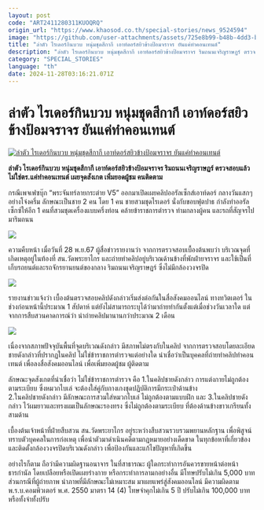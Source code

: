 ```yaml
---
layout: post
code: "ART2411280311KUOQRQ"
origin_url: "https://www.khaosod.co.th/special-stories/news_9524594"
image: "https://github.com/user-attachments/assets/725e8b99-b48b-4dd3-b44c-3d06dd784462"
title: "ล่าตัว ไรเดอร์กินบวบ หนุ่มชุดสีกากี เอาท์ดอร์สยิวข้างป้อมจราจร ยันแค่ทำคอนเทนต์"
description: "ล่าตัว ไรเดอร์กินบวบ หนุ่มชุดสีกากี เอาท์ดอร์สยิวข้างป้อมจราจร ริมถนนเจริญราษฏร์ ตรวจสอบแล้วไม่ใช่ตร.แค่ทำคอนเทนต์ เผยจุดสังเกต เพิ่มยอดผู้ชม คนติดตาม"
category: "SPECIAL_STORIES"
language: "th"
date: 2024-11-28T03:16:21.071Z
---
```


# ล่าตัว ไรเดอร์กินบวบ หนุ่มชุดสีกากี เอาท์ดอร์สยิวข้างป้อมจราจร ยันแค่ทำคอนเทนต์

[![ล่าตัว ไรเดอร์กินบวบ หนุ่มชุดสีกากี เอาท์ดอร์สยิวข้างป้อมจราจร ยันแค่ทำคอนเทนต์](https://www.khaosod.co.th/wpapp/uploads/2024/11/rider-5.jpg "ล่าตัว ไรเดอร์กินบวบ หนุ่มชุดสีกากี เอาท์ดอร์สยิวข้างป้อมจราจร ยันแค่ทำคอนเทนต์")](https://www.khaosod.co.th/wpapp/uploads/2024/11/rider-5.jpg)

**ล่าตัว ไรเดอร์กินบวบ หนุ่มชุดสีกากี เอาท์ดอร์สยิวข้างป้อมจราจร ริมถนนเจริญราษฏร์ ตรวจสอบแล้วไม่ใช่ตร.แค่ทำคอนเทนต์ เผยจุดสังเกต เพิ่มยอดผู้ชม คนติดตาม**

กรณีเพจเฟซบุ๊ก “พระจันทร์ลายกระต่าย V5” ออกมาเปิดเผยคลิปออรัลเซ็กส์เอาท์ดอร์ กลางวันแสกๆ อย่างโจ๋งครึ่ม ลักษณะเป็นชาย 2 คน โดย 1 คน ชายสวมชุดไรเดอร์ นั่งกับขอบฟุตปาธ กำลังทำออรัลเซ็กซ์ให้อีก 1 คนที่สวมชุดเครื่องแบบครึ่งท่อน คล้ายข้าราชการตำรวจ ท่ามกลางผู้คน และรถที่สัญจรไปมาริมถนน

[![](https://www.khaosod.co.th/wpapp/uploads/2024/11/1200675_0-522x696.jpg)](https://www.khaosod.co.th/wpapp/uploads/2024/11/1200675_0.jpg)

ความคืบหน้า เมื่อวันที่ 28 พ.ย.67 ผู้สื่อข่าวรายงานว่า จากการตรวจสอบเบื้องต้นพบว่า บริเวณจุดที่เกิดเหตุอยู่ในท้องที่ สน.วัดพระยาไกร และถ่ายทำคลิปอยู่บริเวณด้านข้างที่พักฝ่ายจราจร และใช้เป็นที่เก็บรถยนต์และรถจักรยานยนต์ของกลาง ริมถนนเจริญราษฏร์ ซึ่งไม่มีกล้องวงจรปิด

[![](https://www.khaosod.co.th/wpapp/uploads/2024/11/S__310714405-696x522.jpg)](https://www.khaosod.co.th/wpapp/uploads/2024/11/S__310714405.jpg)

รายงานข่าวแจ้งว่า เบื้องต้นตรวจสอบคลิปดังกล่าวเริ่มส่งต่อกันในสื่อสังคมออนไลน์ ทางทวิตเตอร์ ในช่วงก่อนหน้านี้ประมาณ 1 สัปดาห์ แต่ยังไม่สามารถระบุได้ว่ามาถ่ายทำกันตั้งแต่เมื่อช่วงวันเวลาใด แต่จากการสืบสวนคาดการณ์ว่า น่าถ่ายคลิปมานานกว่าประมาณ 2 เดือน

[![](https://www.khaosod.co.th/wpapp/uploads/2024/11/1200674_0.jpg)](https://www.khaosod.co.th/wpapp/uploads/2024/11/1200674_0.jpg)

เนื่องจากสภาพปัจจุบันพื้นที่จุดบริเวณดังกล่าว มีสภาพไม่ตรงกับในคลิป จากการตรวจสอบโดยละเอียด ชายดังกล่าวที่ปรากฏในคลิป ไม่ใช่ข้าราชการตำรวจแต่อย่างใด น่าเชื่อว่าเป็นบุคคลที่ถ่ายทำคลิปทำคอนเทนต์ เพื่อลงสื่อสังคมออนไลน์ เพื่อเพิ่มยอดผู้ชม ผู้ติดตาม

ลักษณะจุดสังเกตที่น่าเชื่อว่า ไม่ใช่ข้าราชการตำรวจ คือ 1.ในคลิปชายดังกล่าว การแต่งกายไม่ถูกต้องตามระเบียบ ซึ่งหมวกไบเล่ จะต้องใส่คู่กับกางเกงชุดปฏิบัติการมีกระเป๋าด้านข้าง  
2.ในคลิปชายดังกล่าว มีลักษณะการสวมใส่หมวกไบเล่ ไม่ถูกต้องตามแบบฝึก และ 3.ในคลิปชายดังกล่าว ไว้ผมยาวและทรงผมเป็นลักษณะรองทรง ซึ่งไม่ถูกต้องตามระเบียบ ที่ต้องด้านข้างขาวเกรียนทั้งสามด้าน

เบื้องต้นเจ้าหน้าที่ฝ่ายสืบสวน สน.วัดพระยาไกร อยู่ระหว่างสืบสวนรวบรวมพยานหลักฐาน เพื่อพิสูจน์ทราบตัวบุคคลในการก่อเหตุ เพื่อนำตัวมาดำเนินคดีตามกฎหมายอย่างเด็ดขาด ในทุกข้อหาที่เกี่ยวข้อง และติดตั้งกล้องวงจรปิดบริเวณดังกล่าว เพื่อป้องกันและแก้ไขปัญหาที่เกิดขึ้น

อย่างไรก็ตาม ถือว่ามีความผิดฐานอนาจาร ในที่สาธารณะ ผู้ใดกระทำการอันควรขายหน้าต่อหน้าธารกำนัล โดยเปลือยหรือเปิดเผยร่างกาย หรือกระทำการลามกอย่างอื่น มีโทษปรับไม่เกิน 5,000 บาท ส่วนกรณีที่ผู้ถ่ายภาพ นำภาพที่มีลักษณะไม่เหมาะสม มาเผยแพร่สู่สังคมออนไลน์ มีความผิดตาม พ.ร.บ.คอมพิวเตอร์ พ.ศ. 2550 มาตรา 14 (4) โทษจำคุกไม่เกิน 5 ปี ปรับไม่เกิน 100,000 บาท หรือทั้งจำทั้งปรับ